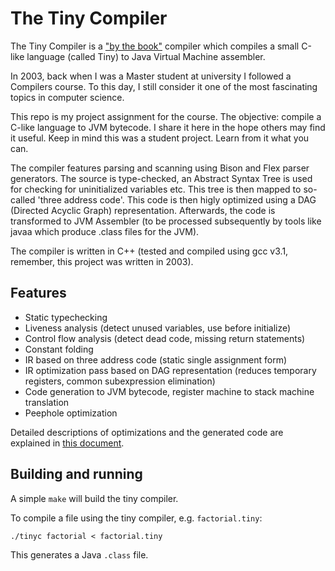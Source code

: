 # The Tiny Compiler

The Tiny Compiler is a ["by the book"](https://en.wikipedia.org/wiki/Compilers:_Principles,_Techniques,_and_Tools) compiler which compiles a small C-like language (called Tiny) to Java Virtual Machine assembler.

In 2003, back when I was a Master student at university I followed a Compilers course. To this day, I still consider it one of the most fascinating topics in computer science.

This repo is my project assignment for the course. The objective: compile a C-like language to JVM bytecode. I share it here in the hope others may find it useful. Keep in mind this was a student project. Learn from it what you can.

The compiler features parsing and scanning using Bison and Flex parser generators. The source is type-checked, an Abstract Syntax Tree is used for checking for uninitialized variables etc. This tree is then mapped to so-called 'three address code'. This code is then higly optimized using a DAG (Directed Acyclic Graph) representation. Afterwards, the code is transformed to JVM Assembler (to be processed subsequently by tools like javaa which produce .class files for the JVM).

The compiler is written in C++ (tested and compiled using gcc v3.1, remember, this project was written in 2003).

## Features

  * Static typechecking
  * Liveness analysis (detect unused variables, use before initialize)
  * Control flow analysis (detect dead code, missing return statements)
  * Constant folding
  * IR based on three address code (static single assignment form)
  * IR optimization pass based on DAG representation (reduces temporary registers, common subexpression elimination)
  * Code generation to JVM bytecode, register machine to stack machine translation
  * Peephole optimization

Detailed descriptions of optimizations and the generated code are explained in [this document](tinyc.pdf).

## Building and running

A simple `make` will build the tiny compiler.

To compile a file using the tiny compiler, e.g. `factorial.tiny`:

```
./tinyc factorial < factorial.tiny
```

This generates a Java `.class` file.